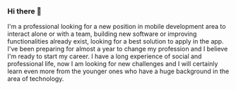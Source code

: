 ### Hi there 👋

I'm a professional looking for a new position in ​​mobile development area to interact alone or with a team, building new software or improving functionalities already exist, looking for a best solution to apply in the app.
I've been preparing for almost a year to change my profession and I believe I'm ready to start my career.
I have a long experience of social and professional life, now I am looking for new challenges and I will certainly learn even more from the younger ones who have a huge background in the area of ​​technology.

